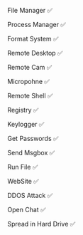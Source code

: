
File Manager ✅

Process Manager ✅

Format System ✅

Remote Desktop ✅

Remote Cam ✅

Micropohne ✅

Remote Shell ✅

Registry ✅

Keylogger ✅

Get Passwords ✅

Send Msgbox ✅

Run File ✅

WebSite ✅

DDOS Attack ✅

Open Chat ✅

Spread in Hard Drive ✅
